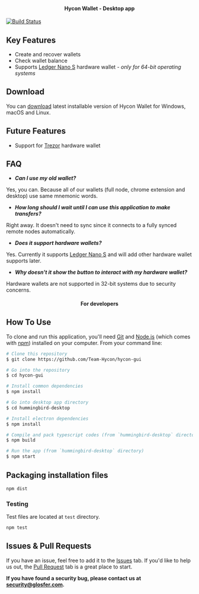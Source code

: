 <h4 align="center">Hycon Wallet - Desktop app</h4>

[![Build Status](https://travis-ci.org/Team-Hycon/hycon-gui.svg?branch=master)](https://travis-ci.org/Team-Hycon/hycon-gui)

## Key Features

* Create and recover wallets
* Check wallet balance
* Supports <a href="https://www.ledgerwallet.com/products/ledger-nano-s" target="_blank">Ledger Nano S</a> hardware wallet - *only for 64-bit operating systems*

## Download

You can [download](https://github.com/Team-Hycon/hycon-gui/releases/tag/v1.0.0-beta.0) latest installable version of Hycon Wallet for Windows, macOS and Linux.

## Future Features

* Support for <a href="https://trezor.io" target="_blank">Trezor</a> hardware wallet

## FAQ

- ***Can I use my old wallet?***

Yes, you can. Because all of our wallets (full node, chrome extension and desktop) use same mnemonic words.

- ***How long should I wait until I can use this application to make transfers?***

Right away. It doesn't need to sync since it connects to a fully synced remote nodes automatically.

- ***Does it support hardware wallets?***

Yes. Currently it supports <a href="https://www.ledgerwallet.com/products/ledger-nano-s" target="_blank">Ledger Nano S</a> and will add other hardware wallet supports later.

- ***Why doesn't it show the button to interact with my hardware wallet?***

Hardware wallets are not supported in 32-bit systems due to security concerns.

<h4 align="center">For developers</h4>

## How To Use

To clone and run this application, you'll need [Git](https://git-scm.com) and [Node.js](https://nodejs.org/en/download/) (which comes with [npm](http://npmjs.com)) installed on your computer. From your command line:

```bash
# Clone this repository
$ git clone https://github.com/Team-Hycon/hycon-gui

# Go into the repository
$ cd hycon-gui

# Install common dependencies
$ npm install

# Go into desktop app directory
$ cd hummingbird-desktop

# Install electron dependencies
$ npm install

# Compile and pack typescript codes (from `hummingbird-desktop` directory)
$ npm build

# Run the app (from `hummingbird-desktop` directory)
$ npm start
```

## Packaging installation files

```bash
npm dist
```

### Testing

Test files are located at `test` directory.

```bash
npm test
```

## Issues & Pull Requests

If you have an issue, feel free to add it to the [Issues](https://github.com/Team-Hycon/hycon-gui/issues) tab.
If you'd like to help us out, the [Pull Request](https://github.com/Team-Hycon/hycon-gui/pulls) tab is a great place to start.

**If you have found a security bug, please contact us at [security@glosfer.com](security@glosfer.com).**
